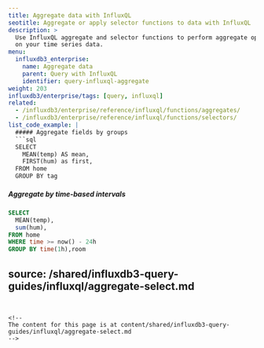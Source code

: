 ```yaml
---
title: Aggregate data with InfluxQL
seotitle: Aggregate or apply selector functions to data with InfluxQL
description: >
  Use InfluxQL aggregate and selector functions to perform aggregate operations
  on your time series data.
menu:
  influxdb3_enterprise:
    name: Aggregate data
    parent: Query with InfluxQL
    identifier: query-influxql-aggregate
weight: 203
influxdb3/enterprise/tags: [query, influxql]
related:
  - /influxdb3/enterprise/reference/influxql/functions/aggregates/
  - /influxdb3/enterprise/reference/influxql/functions/selectors/
list_code_example: |
  ##### Aggregate fields by groups
  ```sql
  SELECT
    MEAN(temp) AS mean,
    FIRST(hum) as first,
  FROM home
  GROUP BY tag
  ```

  ##### Aggregate by time-based intervals
  ```sql
  SELECT
    MEAN(temp),
    sum(hum),
  FROM home
  WHERE time >= now() - 24h
  GROUP BY time(1h),room
  ```
source: /shared/influxdb3-query-guides/influxql/aggregate-select.md
---
```


<!--
The content for this page is at content/shared/influxdb3-query-guides/influxql/aggregate-select.md
-->
